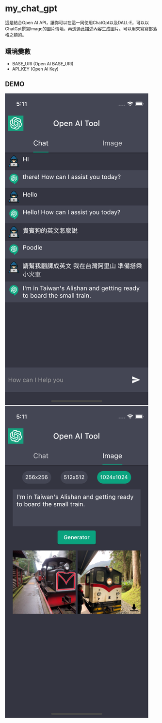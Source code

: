 # my_chat_gpt
這是結合Open AI API，讓你可以在這一同使用ChatGpt以及DALL·E，可以以ChatGpt撰寫Image的圖片情境，再透過此描述內容生成圖片。可以用來寫寫部落格之類的。

## 環境變數
* BASE_URI (Open AI BASE_URI)
* API_KEY (Open AI Key)

## DEMO
![GITHUB]( demo/Chat.png "Chat")
![GITHUB]( demo/Image_generation.png "Image generation")
